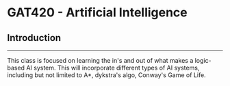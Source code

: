 # GAT420 - Artificial Intelligence


## Introduction
---
This class is focused on learning the in's and out of what makes a logic-based AI system. This will incorporate different types of AI systems, including but not limited to A*, dykstra's algo, Conway's Game of Life.
